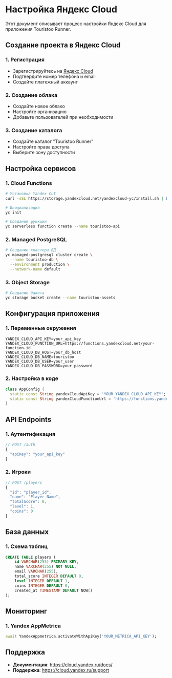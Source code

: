 # Настройка Яндекс Cloud

Этот документ описывает процесс настройки Яндекс Cloud для приложения Touristoo Runner.

## Создание проекта в Яндекс Cloud

### 1. Регистрация

- Зарегистрируйтесь на [Яндекс Cloud](https://cloud.yandex.ru/)
- Подтвердите номер телефона и email
- Создайте платежный аккаунт

### 2. Создание облака

- Создайте новое облако
- Настройте организацию
- Добавьте пользователей при необходимости

### 3. Создание каталога

- Создайте каталог "Touristoo Runner"
- Настройте права доступа
- Выберите зону доступности

## Настройка сервисов

### 1. Cloud Functions

```bash
# Установка Yandex CLI
curl -sSL https://storage.yandexcloud.net/yandexcloud-yc/install.sh | bash

# Инициализация
yc init

# Создание функции
yc serverless function create --name touristoo-api
```

### 2. Managed PostgreSQL

```bash
# Создание кластера БД
yc managed-postgresql cluster create \
  --name touristoo-db \
  --environment production \
  --network-name default
```

### 3. Object Storage

```bash
# Создание бакета
yc storage bucket create --name touristoo-assets
```

## Конфигурация приложения

### 1. Переменные окружения

```env
YANDEX_CLOUD_API_KEY=your_api_key
YANDEX_CLOUD_FUNCTION_URL=https://functions.yandexcloud.net/your-function-id
YANDEX_CLOUD_DB_HOST=your_db_host
YANDEX_CLOUD_DB_NAME=touristoo
YANDEX_CLOUD_DB_USER=your_user
YANDEX_CLOUD_DB_PASSWORD=your_password
```

### 2. Настройка в коде

```dart
class AppConfig {
  static const String yandexCloudApiKey = 'YOUR_YANDEX_CLOUD_API_KEY';
  static const String yandexCloudFunctionUrl = 'https://functions.yandexcloud.net/your-function-id';
}
```

## API Endpoints

### 1. Аутентификация

```javascript
// POST /auth
{
  "apiKey": "your_api_key"
}
```

### 2. Игроки

```javascript
// POST /players
{
  "id": "player_id",
  "name": "Player Name",
  "totalScore": 0,
  "level": 1,
  "coins": 0
}
```

## База данных

### 1. Схема таблиц

```sql
CREATE TABLE players (
    id VARCHAR(255) PRIMARY KEY,
    name VARCHAR(255) NOT NULL,
    email VARCHAR(255),
    total_score INTEGER DEFAULT 0,
    level INTEGER DEFAULT 1,
    coins INTEGER DEFAULT 0,
    created_at TIMESTAMP DEFAULT NOW()
);
```

## Мониторинг

### 1. Yandex AppMetrica

```dart
await YandexAppmetrica.activateWithApiKey('YOUR_METRICA_API_KEY');
```

## Поддержка

- **Документация**: https://cloud.yandex.ru/docs/
- **Поддержка**: https://cloud.yandex.ru/support
